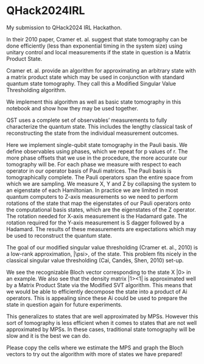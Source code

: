 # QHack2024IRL

My submission to QHack2024 IRL Hackathon.

In their 2010 paper, Cramer et. al. suggest that state tomography can be done efficiently (less than exponential timing in the system size) using unitary control and local measurements if the state in question is a Matrix Product State.

Cramer et. al. provide an algorithm for approximating an arbitrary state with a matrix product state which may be used in conjunction with standard quantum state tomography. They call this a Modified Singular Value Thresholding algorithm.

We implement this algorithm as well as basic state tomography in this notebook and show how they may be used together.

QST uses a complete set of observables’ measurements to fully characterize the quantum state. This includes the lengthy classical task of reconstructing the state from the individual measurement outcomes.

Here we implement single-qubit state tomography in the Pauli basis. We define observables using phases, which we repeat for p values of r. The more phase offsets that we use in the procedure, the more accurate our tomography will be. For each phase we measure with respect to each operator in our operator basis of Pauli matrices. The Pauli basis is tomographically complete. The Pauli operators span the entire space from which we are sampling. We measure X, Y and Z by collapsing the system to an eigenstate of each Hamiltonian. In practice we are limited in most quantum computers to Z-axis measurements so we need to perform rotations of the state that map the eigenstates of our Pauli operators onto the computational basis states, which are the eigenstates of the Z operator. The rotation needed for X-axis measurement is the Hadamard gate. The rotation required for the Y-axis measurement is S dagger followed by a Hadamard. The results of these measurements are expectations which may be used to reconstruct the quantum state.

The goal of our modified singular value thresholding (Cramer et. al., 2010) is a low-rank approximation, |\psi>, of the state. This problem fits nicely in the classical singular value thresholding (Cai, Candès, Shen, 2010) set-up.

We see the recognizable Bloch vector corresponding to the state X |0> in an example. We also see that the density
matrix |1><1| is approximated well by a Matrix Product State via the Modified SVT algorithm. This means that we would be
able to efficiently decompose the state into a product of Ai operators. This is appealing since these
Ai could be used to prepare the state in question again for future experiments.

This generalizes to states that are well approximated by MPSs. However this sort of tomography is less efficient when it
comes to states that are not well approximated by MPSs. In these cases, traditional state tomography will be slow and it is the best we can do.

Please copy the cells where we estimate the MPS and graph the Bloch vectors to try out the algorithm with more of states we have prepared!
